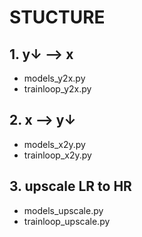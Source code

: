 # STUCTURE

## 1. y↓ --> x 
* models_y2x.py
* trainloop_y2x.py

## 2. x --> y↓ 
* models_x2y.py
* trainloop_x2y.py

## 3. upscale LR to HR 
* models_upscale.py
* trainloop_upscale.py
  